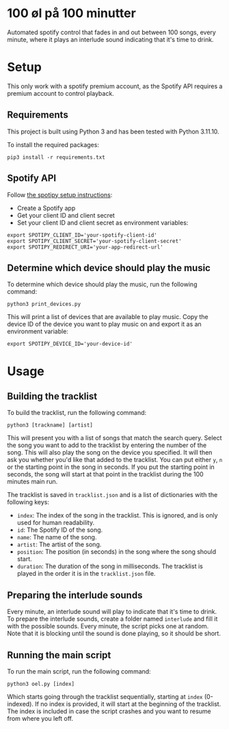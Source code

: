 # 100 øl på 100 minutter
Automated spotify control that fades in and out between 100 songs, every minute, where it plays an interlude sound indicating that it's time to drink.

# Setup
This only work with a spotify premium account, as the Spotify API requires a premium account to control playback.

## Requirements
This project is built using Python 3 and has been tested with Python 3.11.10.

To install the required packages:
```
pip3 install -r requirements.txt
```

## Spotify API
Follow [the spotipy setup instructions](https://spotipy.readthedocs.io/en/latest/#getting-started):
- Create a Spotify app
- Get your client ID and client secret
- Set your client ID and client secret as environment variables:
```
export SPOTIPY_CLIENT_ID='your-spotify-client-id'
export SPOTIPY_CLIENT_SECRET='your-spotify-client-secret'
export SPOTIPY_REDIRECT_URI='your-app-redirect-url'
```

## Determine which device should play the music
To determine which device should play the music, run the following command:
```
python3 print_devices.py
```
This will print a list of devices that are available to play music. Copy the device ID of the device you want to play music on and export it as an environment variable:
```
export SPOTIPY_DEVICE_ID='your-device-id'
```

# Usage
## Building the tracklist
To build the tracklist, run the following command:
```
python3 [trackname] [artist]
```
This will present you with a list of songs that match the search query. Select the song you want to add to the tracklist by entering the number of the song. This will also play the song on the device you specified. It will then ask you whether you'd like that added to the tracklist. You can put either `y`, `n` or the starting point in the song in seconds. If you put the starting point in seconds, the song will start at that point in the tracklist during the 100 minutes main run.

The tracklist is saved in `tracklist.json` and is a list of dictionaries with the following keys:
- `index`: The index of the song in the tracklist. This is ignored, and is only used for human readability.
- `id`: The Spotify ID of the song.
- `name`: The name of the song.
- `artist`: The artist of the song.
- `position`: The position (in seconds) in the song where the song should start.
- `duration`: The duration of the song in milliseconds.
The tracklist is played in the order it is in the `tracklist.json` file.

## Preparing the interlude sounds
Every minute, an interlude sound will play to indicate that it's time to drink. To prepare the interlude sounds, create a folder named `interlude` and fill it with the possible sounds. Every minute, the script picks one at random. Note that it is blocking until the sound is done playing, so it should be short.

## Running the main script
To run the main script, run the following command:
```
python3 oel.py [index]
```
Which starts going through the tracklist sequentially, starting at `index` (0-indexed). If no index is provided, it will start at the beginning of the tracklist. The index is included in case the script crashes and you want to resume from where you left off.
